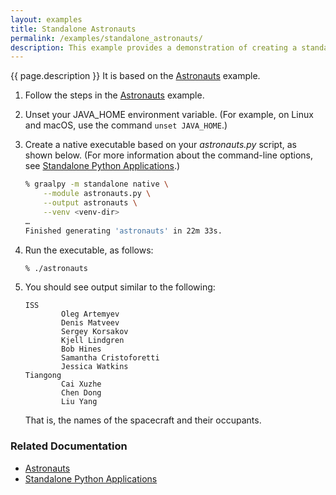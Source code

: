 ```yaml
---
layout: examples
title: Standalone Astronauts
permalink: /examples/standalone_astronauts/
description: This example provides a demonstration of creating a standalone executable from your Python application, using GraalVM Native Image. 
---
```

{{ page.description }}
It is based on the [Astronauts](/examples/astronauts/) example.

1. Follow the steps in the [Astronauts](/examples/astronauts/) example.

2. Unset your JAVA_HOME environment variable. 
(For example, on Linux and macOS, use the command `unset JAVA_HOME`.)

3. Create a native executable based on your _astronauts.py_ script, as shown below.
(For more information about the command-line options, see [Standalone Python Applications](/reference/standalone-applications/).)

    ```bash
    % graalpy -m standalone native \
        --module astronauts.py \
        --output astronauts \
        --venv <venv-dir>
    …
    Finished generating 'astronauts' in 22m 33s.
    ```

4. Run the executable, as follows:

    ```bash
    % ./astronauts
    ```

5. You should see output similar to the following:

    ```
    ISS
            Oleg Artemyev
            Denis Matveev
            Sergey Korsakov
            Kjell Lindgren
            Bob Hines
            Samantha Cristoforetti
            Jessica Watkins
    Tiangong
            Cai Xuzhe
            Chen Dong
            Liu Yang
    ```

    That is, the names of the spacecraft and their occupants.

### Related Documentation
* [Astronauts](/examples/astronauts/)
* [Standalone Python Applications](/reference/standalone-applications/)